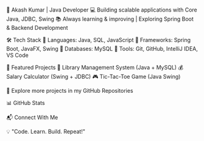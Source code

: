 🚀 Akash Kumar | Java Developer
💻 Building scalable applications with Core Java, JDBC, Swing
📚 Always learning & improving | Exploring Spring Boot & Backend Development

🛠 Tech Stack
🔹 Languages: Java, SQL, JavaScript
🔹 Frameworks: Spring Boot, JavaFX, Swing
🔹 Databases: MySQL
🔹 Tools: Git, GitHub, IntelliJ IDEA, VS Code

📌 Featured Projects
🚀 Library Management System (Java + MySQL)
💰 Salary Calculator (Swing + JDBC)
🎮 Tic-Tac-Toe Game (Java Swing)

📌 Explore more projects in my GitHub Repositories

📊 GitHub Stats


📬 Connect With Me


💡 "Code. Learn. Build. Repeat!"
